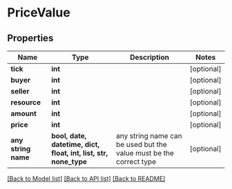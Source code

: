 # PriceValue


## Properties
Name | Type | Description | Notes
------------ | ------------- | ------------- | -------------
**tick** | **int** |  | [optional] 
**buyer** | **int** |  | [optional] 
**seller** | **int** |  | [optional] 
**resource** | **int** |  | [optional] 
**amount** | **int** |  | [optional] 
**price** | **int** |  | [optional] 
**any string name** | **bool, date, datetime, dict, float, int, list, str, none_type** | any string name can be used but the value must be the correct type | [optional]

[[Back to Model list]](../README.md#documentation-for-models) [[Back to API list]](../README.md#documentation-for-api-endpoints) [[Back to README]](../README.md)


